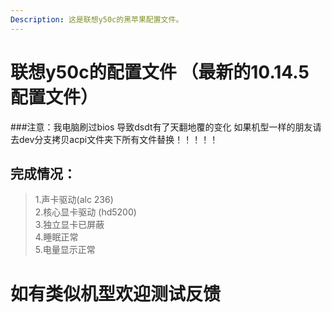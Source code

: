 ```yaml
---
Description: 这是联想y50c的黑苹果配置文件。
---
```

# 联想y50c的配置文件 （最新的10.14.5配置文件）
###注意：我电脑刷过bios 导致dsdt有了天翻地覆的变化 如果机型一样的朋友请去dev分支拷贝acpi文件夹下所有文件替换！！！！！
## 完成情况：
>1.声卡驱动(alc 236)<br>
2.核心显卡驱动 (hd5200)<br>
3.独立显卡已屏蔽<br>
4.睡眠正常<br>
5.电量显示正常
# 如有类似机型欢迎测试反馈
